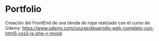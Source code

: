 # Portfolio
 Creación del FrontEnd de una tienda de ropa realizado con el curso de Udemy:
 https://www.udemy.com/course/desarrollo-web-completo-con-html5-css3-js-php-y-mysql